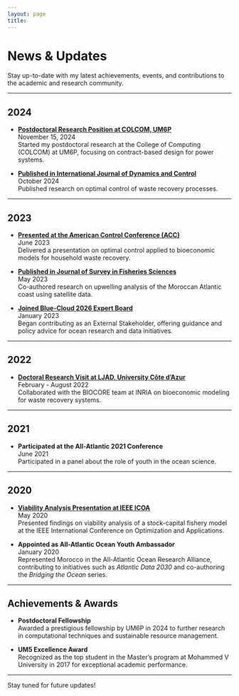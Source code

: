 ```yaml
---
layout: page
title:
---
```


# News & Updates

Stay up-to-date with my latest achievements, events, and contributions to the academic and research community.

---

## **2024**

- **[Postdoctoral Research Position at COLCOM, UM6P](https://www.um6p.ma/en/research/colcom)**  
  November 15, 2024  
  Started my postdoctoral research at the College of Computing (COLCOM) at UM6P, focusing on contract-based design for power systems.

- **[Published in International Journal of Dynamics and Control](https://doi.org/10.1007/s40435-023-01012-5)**  
  October 2024  
  Published research on optimal control of waste recovery processes.

---

## **2023**

- **[Presented at the American Control Conference (ACC)](https://acc2023.a2c2.org/)**  
  June 2023  
  Delivered a presentation on optimal control applied to bioeconomic models for household waste recovery.

- **[Published in Journal of Survey in Fisheries Sciences](https://sifisheriessciences.com/article-1-1234-en.html)**  
  May 2023  
  Co-authored research on upwelling analysis of the Moroccan Atlantic coast using satellite data.

- **[Joined Blue-Cloud 2026 Expert Board](https://www.blue-cloud.org/)**  
  January 2023  
  Began contributing as an External Stakeholder, offering guidance and policy advice for ocean research and data initiatives.

---

## **2022**

- **[Doctoral Research Visit at LJAD, University Côte d’Azur](https://univ-cotedazur.fr/)**  
  February - August 2022  
  Collaborated with the BIOCORE team at INRIA on bioeconomic modeling for waste recovery systems.

---

## **2021**


- **Participated at the All-Atlantic 2021 Conference**  
  June 2021  
  Participated in a panel about the role of youth in the ocean science.

---

## **2020**

- **[Viability Analysis Presentation at IEEE ICOA](https://ieeexplore.ieee.org/document/1234567)**  
  May 2020  
  Presented findings on viability analysis of a stock-capital fishery model at the IEEE International Conference on Optimization and Applications.

- **Appointed as All-Atlantic Ocean Youth Ambassador**  
  January 2020  
  Represented Morocco in the All-Atlantic Ocean Research Alliance, contributing to initiatives such as *Atlantic Data 2030* and co-authoring the *Bridging the Ocean* series.

---

## **Achievements & Awards**

- **Postdoctoral Fellowship**  
  Awarded a prestigious fellowship by UM6P in 2024 to further research in computational techniques and sustainable resource management.

- **UM5 Excellence Award**  
  Recognized as the top student in the Master’s program at Mohammed V University in 2017 for exceptional academic performance.

---

Stay tuned for future updates!


